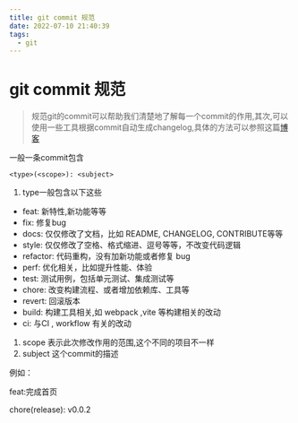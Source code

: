 ```yaml
---
title: git commit 规范
date: 2022-07-10 21:40:39
tags:
  - git
---
```


# git commit 规范

> 规范git的commit可以帮助我们清楚地了解每一个commit的作用,其次,可以使用一些工具根据commit自动生成changelog,具体的方法可以参照这篇[博客](https://leftover.cn/2022/06/20/%E8%87%AA%E5%8A%A8%E7%94%9F%E6%88%90Changelog/#more)

一般一条commit包含 

`<type>(<scope>): <subject>`


<!-- more -->

1. type一般包含以下这些

- feat: 新特性,新功能等等
- fix: 修复bug
- docs: 仅仅修改了文档，比如 README, CHANGELOG, CONTRIBUTE等等
- style: 仅仅修改了空格、格式缩进、逗号等等，不改变代码逻辑
- refactor: 代码重构，没有加新功能或者修复 bug
- perf: 优化相关，比如提升性能、体验
- test: 测试用例，包括单元测试、集成测试等
- chore: 改变构建流程、或者增加依赖库、工具等
- revert: 回滚版本
- build: 构建工具相关,如 webpack ,vite 等构建相关的改动
- ci: 与CI , workflow 有关的改动

1. scope 表示此次修改作用的范围,这个不同的项目不一样
2. subject 这个commit的描述  

例如：

feat:完成首页

chore(release): v0.0.2

